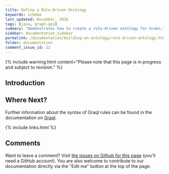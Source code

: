 ```yaml
---
title: Define a Rule-Driven Ontology
keywords: schema
last_updated: December, 2016
tags: [java, graph-api]
summary: "Demonstrates how to create a rule-driven ontology for Grakn."
sidebar: documentation_sidebar
permalink: /documentation/building-an-ontology/rule-driven-ontology.html
folder: documentation
comment_issue_id: 22
---
```


{% include warning.html content="Please note that this page is in progress and subject to revision." %}

<!--
description of their syntax, what is allowed in their conclusion and what is not, 
configuration options, whether to materialize or not
show configuration from both graql native syntax in shell, and graql java api, 
best practices
supported constructs-->


## Introduction

## Where Next?

Further information about the syntax of Graql rules can be found in the documentation on [Graql](../graql/graql-rules.html).
 
{% include links.html %}

## Comments
Want to leave a comment? Visit <a href="https://github.com/graknlabs/docs/issues/22" target="_blank">the issues on Github for this page</a> (you'll need a GitHub account). You are also welcome to contribute to our documentation directly via the "Edit me" button at the top of the page.